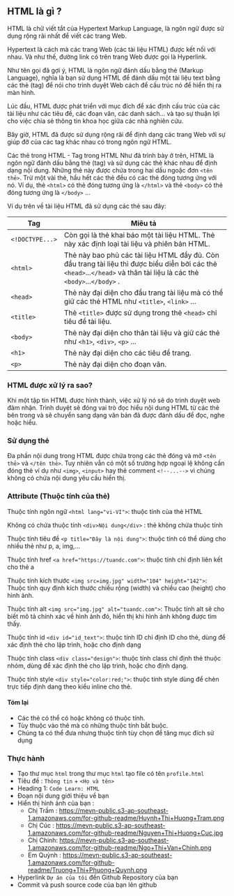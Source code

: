 ## HTML là gì ?
HTML là chữ viết tắt của Hypertext Markup Language, là ngôn ngữ được sử dụng rộng rãi nhất để viết các trang Web.

Hypertext là cách mà các trang Web (các tài liệu HTML) được kết nối với nhau. Và như thế, đường link có trên trang Web được gọi là Hyperlink.

Như tên gọi đã gợi ý, HTML là ngôn ngữ đánh dấu bằng thẻ (Markup Language), nghĩa là bạn sử dụng HTML để đánh dấu một tài liệu text bằng các thẻ (tag) để nói cho trình duyệt Web cách để cấu trúc nó để hiển thị ra màn hình.

Lúc đầu, HTML được phát triển với mục đích để xác định cấu trúc của các tài liệu như các tiêu đề, các đoạn văn, các danh sách… và tạo sự thuận lợi cho việc chia sẻ thông tin khoa học giữa các nhà nghiên cứu.

Bây giờ, HTML đã được sử dụng rộng rãi để định dạng các trang Web với sự giúp đỡ của các tag khác nhau có trong ngôn ngữ HTML.

Các thẻ trong HTML - Tag trong HTML
Như đã trình bày ở trên, HTML là ngôn ngữ đánh dấu bằng thẻ (tag) và sử dụng các thẻ khác nhau để định dạng nội dung. Những thẻ này được chứa trong hai dấu ngoặc đơn `<tên thẻ>`. Trừ một vài thẻ, hầu hết các thẻ đều có các thẻ đóng tương ứng với nó. Ví dụ, thẻ `<html>` có thẻ đóng tương ứng là `</html>` và thẻ `<body>` có thẻ đóng tương ứng là `</body>` ...

Ví dụ trên về tài liệu HTML đã sử dụng các thẻ sau đây:

|Tag	| Miêu tả|
|-------|--------|
| `<!DOCTYPE...>`	|Còn gọi là thẻ khai báo một tài liệu HTML. Thẻ này xác định loại tài liệu và phiên bản HTML.
| `<html>`	        |Thẻ này bao phủ các tài liệu HTML đầy đủ. Còn đầu trang tài liệu thì được biểu diễn bởi các thẻ `<head>`...`</head>` và thân tài liệu là các thẻ `<body>`...`</body>` .|
| `<head>`	        |Thẻ này đại diện cho đầu trang tài liệu mà có thể giữ các thẻ HTML như `<title>`, `<link>` ...|
|`<title>`	        |Thẻ `<title>` được sử dụng trong thẻ `<head>` chỉ tiêu đề tài liệu.|
|`<body>`       	|Thẻ này đại diện cho thân tài liệu và giữ các thẻ như `<h1>`, `<div>`, `<p>` ...|
|`<h1>`	            |Thẻ này đại diện cho các tiêu đề trang.|
|`<p>`	            |Thẻ này đại diện cho đoạn văn.|

### HTML được xử lý ra sao?
Khi một tập tin HTML được hình thành, việc xử lý nó sẽ do trình duyệt web đảm nhận. Trình duyệt sẽ đóng vai trò đọc hiểu nội dung HTML từ các thẻ bên trong và sẽ chuyển sang dạng văn bản đã được đánh dấu để đọc, nghe hoặc hiểu.

### Sử dụng thẻ
Đa phần nội dung trong HTML được chứa trong các thẻ đóng và mở `<tên thẻ>` và `</tên thẻ>`. Tuy nhiên vẫn có một số trường hợp ngoại lệ không cần đóng thẻ ví dụ như `<img>`, `<input>` hay thẻ comment `<!--...-->` vì chúng không có chứa nội dung yêu cầu hiển thị.

### Attribute (Thuộc tính của thẻ)
Thuộc tính ngôn ngữ
`<html lang="vi-VI">`: thuộc tính của thẻ HTML

Không có chứa thuộc tính
`<div>Nội dung</div>` : thẻ không chứa thuộc tính

Thuộc tính tiêu đề
`<p title="Đây là nội dung">`: thuộc tính có thể dùng cho nhiều thẻ như p, a, img,…

Thuộc tính href
`<a href="https://tuandc.com">`: thuộc tính chỉ định liên kết cho thẻ a

Thuộc tính kích thước
`<img src=img.jpg" width="104" height="142">`: Thuộc tính quy định kích thước chiều rộng (width) và chiều cao (height) cho hình ảnh.

Thuộc tính alt
`<img src="img.jpg" alt="tuandc.com">`: Thuộc tính alt sẽ cho biết mô tả chính xác về hình ảnh đó, hiển thị khi hình ảnh không được tìm thấy.

Thuộc tính id
`<div id="id_text">`: thuộc tính ID chỉ định ID cho thẻ, dùng để xác định thẻ cho lập trình, hoặc cho định dạng

Thuộc tính class
`<div class="design">`: thuộc tính class chỉ định thẻ thuộc nhóm, dùng để xác định thẻ cho lập trình, hoặc cho định dạng.

Thuộc tính style
`<div style="color:red;">`: thuộc tính style dùng để chèn trực tiếp định dang theo kiểu inline cho thẻ.

#### Tóm lại
- Các thẻ có thể có hoặc không có thuộc tính.
- Tùy thuộc vào thẻ mà có những thuộc tính bắt buộc.
- Chúng ta có thể đưa nhưng thuộc tính tùy chọn để tăng mục đích sử dụng

### Thực hành
- Tạo thư mục `html` trong thư mục `html` tạo file có tên `profile.html`
- Tiêu đề : `Thông tin` + `<Họ và tên>`
- Heading 1: `Code Learn: HTML`
- Đoạn nội dung giới thiệu về bạn
- Hiển thị hình ảnh của bạn :
    - Chị Trầm : https://mevn-public.s3-ap-southeast-1.amazonaws.com/for-github-readme/Huynh+Thi+Huong+Tram.png
    - Chị Cúc : https://mevn-public.s3-ap-southeast-1.amazonaws.com/for-github-readme/Nguyen+Thi+Huong+Cuc.jpg
    - Chị Chinh: https://mevn-public.s3-ap-southeast-1.amazonaws.com/for-github-readme/Ngo+Thi+Van+Chinh.png
    - Em Quỳnh : https://mevn-public.s3-ap-southeast-1.amazonaws.com/for-github-readme/Truong+Thi+Phuong+Quynh.png
- Hyperlink `Dự án của tôi` đến Github Repository của bạn
- Commit và push source code của bạn lên github


